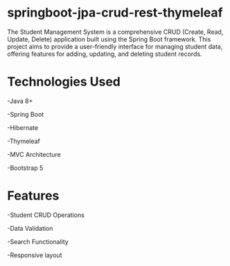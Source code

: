 # springboot-jpa-crud-rest-thymeleaf

The Student Management System is a comprehensive CRUD (Create, Read, Update, Delete) application built using the Spring Boot framework. This project aims to provide a user-friendly interface for managing student data, offering features for adding, updating, and deleting student records.

# Technologies Used
-Java 8+

-Spring Boot

-Hibernate

-Thymeleaf

-MVC Architecture

-Bootstrap 5

# Features

-Student CRUD Operations

-Data Validation

-Search Functionality

-Responsive layout
